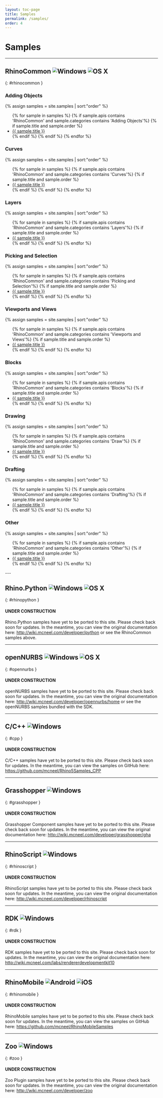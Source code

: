 ```yaml
---
layout: toc-page
title: Samples
permalink: /samples/
order: 4
---
```


# Samples  

---

## RhinoCommon <img src="{{ site.baseurl }}/images/win_logo_small.png" alt="Windows" class="guide_icon"> <img src="{{ site.baseurl }}/images/mac_logo_small.png" alt="OS X" class="guide_icon">
{: #rhinocommon }

### Adding Objects

<div class="trigger">
  {% assign samples = site.samples | sort:"order" %}
  <ul>
  {% for sample in samples %}
    {% if sample.apis contains 'RhinoCommon' and sample.categories contains 'Adding Objects'%}
      {% if sample.title and sample.order %}
        <li><a class="page-link" href="{{ sample.url | prepend: site.baseurl }}">{{ sample.title }}</a></li>
      {% endif %}
    {% endif %}
  {% endfor %}
  </ul>
</div>

### Curves

<div class="trigger">
  {% assign samples = site.samples | sort:"order" %}
  <ul>
  {% for sample in samples %}
    {% if sample.apis contains 'RhinoCommon' and sample.categories contains 'Curves'%}
      {% if sample.title and sample.order %}
        <li><a class="page-link" href="{{ sample.url | prepend: site.baseurl }}">{{ sample.title }}</a></li>
      {% endif %}
    {% endif %}
  {% endfor %}
  </ul>
</div>

### Layers

<div class="trigger">
  {% assign samples = site.samples | sort:"order" %}
  <ul>
  {% for sample in samples %}
    {% if sample.apis contains 'RhinoCommon' and sample.categories contains 'Layers'%}
      {% if sample.title and sample.order %}
        <li><a class="page-link" href="{{ sample.url | prepend: site.baseurl }}">{{ sample.title }}</a></li>
      {% endif %}
    {% endif %}
  {% endfor %}
  </ul>
</div>

### Picking and Selection

<div class="trigger">
  {% assign samples = site.samples | sort:"order" %}
  <ul>
  {% for sample in samples %}
    {% if sample.apis contains 'RhinoCommon' and sample.categories contains 'Picking and Selection'%}
      {% if sample.title and sample.order %}
        <li><a class="page-link" href="{{ sample.url | prepend: site.baseurl }}">{{ sample.title }}</a></li>
      {% endif %}
    {% endif %}
  {% endfor %}
  </ul>
</div>

### Viewports and Views

<div class="trigger">
  {% assign samples = site.samples | sort:"order" %}
  <ul>
  {% for sample in samples %}
    {% if sample.apis contains 'RhinoCommon' and sample.categories contains 'Viewports and Views'%}
      {% if sample.title and sample.order %}
        <li><a class="page-link" href="{{ sample.url | prepend: site.baseurl }}">{{ sample.title }}</a></li>
      {% endif %}
    {% endif %}
  {% endfor %}
  </ul>
</div>

### Blocks

<div class="trigger">
  {% assign samples = site.samples | sort:"order" %}
  <ul>
  {% for sample in samples %}
    {% if sample.apis contains 'RhinoCommon' and sample.categories contains 'Blocks'%}
      {% if sample.title and sample.order %}
        <li><a class="page-link" href="{{ sample.url | prepend: site.baseurl }}">{{ sample.title }}</a></li>
      {% endif %}
    {% endif %}
  {% endfor %}
  </ul>
</div>

### Drawing

<div class="trigger">
  {% assign samples = site.samples | sort:"order" %}
  <ul>
  {% for sample in samples %}
    {% if sample.apis contains 'RhinoCommon' and sample.categories contains 'Draw'%}
      {% if sample.title and sample.order %}
        <li><a class="page-link" href="{{ sample.url | prepend: site.baseurl }}">{{ sample.title }}</a></li>
      {% endif %}
    {% endif %}
  {% endfor %}
  </ul>
</div>

### Drafting

<div class="trigger">
  {% assign samples = site.samples | sort:"order" %}
  <ul>
  {% for sample in samples %}
    {% if sample.apis contains 'RhinoCommon' and sample.categories contains 'Drafting'%}
      {% if sample.title and sample.order %}
        <li><a class="page-link" href="{{ sample.url | prepend: site.baseurl }}">{{ sample.title }}</a></li>
      {% endif %}
    {% endif %}
  {% endfor %}
  </ul>
</div>

### Other

<div class="trigger">
  {% assign samples = site.samples | sort:"order" %}
  <ul>
  {% for sample in samples %}
    {% if sample.apis contains 'RhinoCommon' and sample.categories contains 'Other'%}
      {% if sample.title and sample.order %}
        <li><a class="page-link" href="{{ sample.url | prepend: site.baseurl }}">{{ sample.title }}</a></li>
      {% endif %}
    {% endif %}
  {% endfor %}
  </ul>
</div>
---


## Rhino.Python <img src="{{ site.baseurl }}/images/win_logo_small.png" alt="Windows" class="guide_icon"> <img src="{{ site.baseurl }}/images/mac_logo_small.png" alt="OS X" class="guide_icon">
{: #rhinopython }

<div class="bs-callout bs-callout-danger">
  <h4>UNDER CONSTRUCTION</h4>
  <p>Rhino.Python samples have yet to be ported to this site.  Please check back soon for updates.  
  In the meantime, you can view the original documentation here:
  <a href="http://wiki.mcneel.com/developer/python">http://wiki.mcneel.com/developer/python</a> or see the RhinoCommon samples above.</p>
</div>



---

## openNURBS <img src="{{ site.baseurl }}/images/win_logo_small.png" alt="Windows" class="guide_icon"> <img src="{{ site.baseurl }}/images/mac_logo_small.png" alt="OS X" class="guide_icon">
{: #opennurbs }

<div class="bs-callout bs-callout-danger">
  <h4>UNDER CONSTRUCTION</h4>
  <p>openNURBS samples have yet to be ported to this site.  Please check back soon for updates.  
  In the meantime, you can view the original documentation here:
  <a href="http://wiki.mcneel.com/developer/opennurbs/home">http://wiki.mcneel.com/developer/opennurbs/home</a> or see the openNURBS samples bundled with the SDK.</p>
</div>


---

## C/C++ <img src="{{ site.baseurl }}/images/win_logo_small.png" alt="Windows" class="guide_icon">
{: #cpp }

<div class="bs-callout bs-callout-danger">
  <h4>UNDER CONSTRUCTION</h4>
  <p>C/C++ samples have yet to be ported to this site.  Please check back soon for updates.  
  In the meantime, you can view the samples on GitHub here:
  <a href="https://github.com/mcneel/Rhino5Samples_CPP">https://github.com/mcneel/Rhino5Samples_CPP</a></p>
</div>

---

## Grasshopper <img src="{{ site.baseurl }}/images/win_logo_small.png" alt="Windows" class="guide_icon">
{: #grasshopper }

<div class="bs-callout bs-callout-danger">
  <h4>UNDER CONSTRUCTION</h4>
  <p>Grasshopper Component samples have yet to be ported to this site.  Please check back soon for updates.  
  In the meantime, you can view the original documentation here:
  <a href="http://wiki.mcneel.com/developer/grasshopper/gha">http://wiki.mcneel.com/developer/grasshopper/gha</a></p>
</div>

---

## RhinoScript <img src="{{ site.baseurl }}/images/win_logo_small.png" alt="Windows" class="guide_icon">
{: #rhinoscript }

<div class="bs-callout bs-callout-danger">
  <h4>UNDER CONSTRUCTION</h4>
  <p>RhinoScript samples have yet to be ported to this site.  Please check back soon for updates.  
  In the meantime, you can view the original documentation here:
  <a href="http://wiki.mcneel.com/developer/rhinoscript">http://wiki.mcneel.com/developer/rhinoscript</a></p>
</div>


---

## RDK <img src="{{ site.baseurl }}/images/win_logo_small.png" alt="Windows" class="guide_icon">
{: #rdk }

<div class="bs-callout bs-callout-danger">
  <h4>UNDER CONSTRUCTION</h4>
  <p>RDK samples have yet to be ported to this site.  Please check back soon for updates.  
  In the meantime, you can view the original documentation here:
  <a href="http://wiki.mcneel.com/labs/rendererdevelopmentkit10">http://wiki.mcneel.com/labs/rendererdevelopmentkit10</a></p>
</div>


---

## RhinoMobile <img src="{{ site.baseurl }}/images/android_logo_small.png" alt="Android" class="guide_icon"> <img src="{{ site.baseurl }}/images/ios_logo_small.png" alt="iOS" class="guide_icon">
{: #rhinomobile }

<div class="bs-callout bs-callout-danger">
  <h4>UNDER CONSTRUCTION</h4>
  <p>RhinoMobile samples have yet to be ported to this site.  Please check back soon for updates.  
  In the meantime, you can view the samples on GitHub here:
  <a href="https://github.com/mcneel/RhinoMobileSamples">https://github.com/mcneel/RhinoMobileSamples</a></p>
</div>

---

## Zoo <img src="{{ site.baseurl }}/images/win_logo_small.png" alt="Windows" class="guide_icon">
{: #zoo }

<div class="bs-callout bs-callout-danger">
  <h4>UNDER CONSTRUCTION</h4>
  <p>Zoo Plugin samples have yet to be ported to this site.  Please check back soon for updates.  
  In the meantime, you can view the original documentation here:
  <a href="http://wiki.mcneel.com/developer/zoo">http://wiki.mcneel.com/developer/zoo</a></p>
</div>
